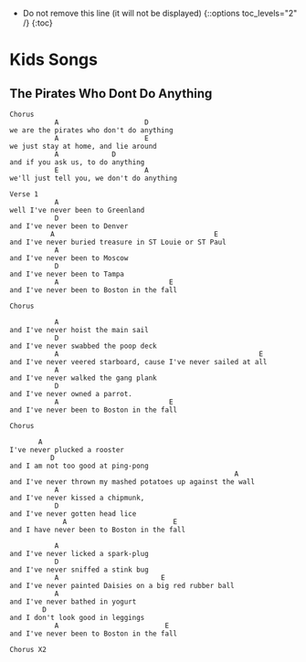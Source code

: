 <style>
/* Adding 'Contents' headline to the TOC */
#markdown-toc::before {
    content: "Contents";
    font-weight: bold;
}


/* Using numbers instead of bullets for listing */
#markdown-toc ul {
    list-style: decimal;
}

#markdown-toc {
    border: 1px solid #aaa;
    padding: 1.5em;
    list-style: decimal;
    display: inline-block;
}
</style>

* Do not remove this line (it will not be displayed)
{::options toc_levels="2" /}
{:toc}

# Kids Songs

## The Pirates Who Dont Do Anything

```
Chorus
           A			         D
we are the pirates who don't do anything
    	   A		        	 E
we just stay at home, and lie around
 	       A	         D
and if you ask us, to do anything
           E                     A
we'll just tell you, we don't do anything
 
Verse 1
           A
well I've never been to Greenland
           D
and I've never been to Denver
          A                                       E
and I've never buried treasure in ST Louie or ST Paul
           A
and I've never been to Moscow
           D
and I've never been to Tampa
           A                           E
and I've never been to Boston in the fall
 
Chorus
 
           A
and I've never hoist the main sail
           D
and I've never swabbed the poop deck
           A                                                 E
and I've never veered starboard, cause I've never sailed at all
           A
and I've never walked the gang plank
           D
and I've never owned a parrot.
           A                           E
and I've never been to Boston in the fall
 
Chorus
 
       A
I've never plucked a rooster
          D
and I am not too good at ping-pong
                                                       A
and I've never thrown my mashed potatoes up against the wall
           A
and I've never kissed a chipmunk,
           D
and I've never gotten head lice
             A                          E
and I have never been to Boston in the fall
 
           A
and I've never licked a spark-plug
           D
and I've never sniffed a stink bug
           A                         E
and I've never painted Daisies on a big red rubber ball
           A
and I've never bathed in yogurt
        D
and I don't look good in leggings
           A                          E
and I've never been to Boston in the fall
 
Chorus X2
```